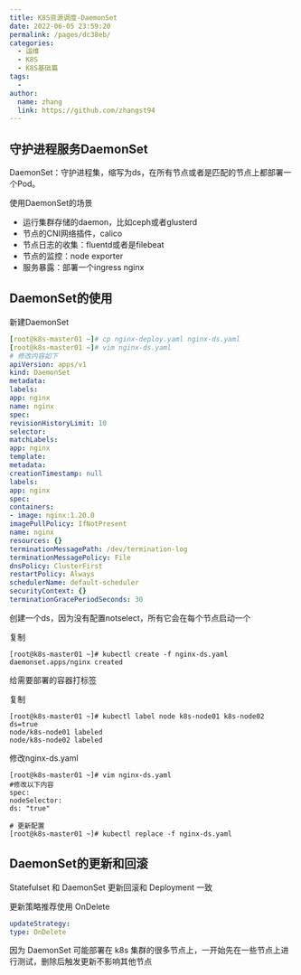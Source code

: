 ```yaml
---
title: K8S资源调度-DaemonSet
date: 2022-06-05 23:59:20
permalink: /pages/dc38eb/
categories:
  - 运维
  - K8S
  - K8S基础篇
tags:
  - 
author: 
  name: zhang
  link: https://github.com/zhangst94
---
```

## 守护进程服务DaemonSet

DaemonSet：守护进程集，缩写为ds，在所有节点或者是匹配的节点上都部署一个Pod。

使用DaemonSet的场景

- 运行集群存储的daemon，比如ceph或者glusterd
- 节点的CNI网络插件，calico
- 节点日志的收集：fluentd或者是filebeat
- 节点的监控：node exporter
- 服务暴露：部署一个ingress nginx

## DaemonSet的使用

新建DaemonSet

```yaml
[root@k8s-master01 ~]# cp nginx-deploy.yaml nginx-ds.yaml
[root@k8s-master01 ~]# vim nginx-ds.yaml 
# 修改内容如下
apiVersion: apps/v1
kind: DaemonSet
metadata:
labels:
app: nginx
name: nginx
spec:
revisionHistoryLimit: 10
selector:
matchLabels:
app: nginx
template:
metadata:
creationTimestamp: null
labels:
app: nginx
spec:
containers:
- image: nginx:1.20.0
imagePullPolicy: IfNotPresent
name: nginx
resources: {}
terminationMessagePath: /dev/termination-log
terminationMessagePolicy: File
dnsPolicy: ClusterFirst
restartPolicy: Always
schedulerName: default-scheduler
securityContext: {}
terminationGracePeriodSeconds: 30
```

创建一个ds，因为没有配置notselect，所有它会在每个节点启动一个

复制  

```shell
[root@k8s-master01 ~]# kubectl create -f nginx-ds.yaml
daemonset.apps/nginx created
```

给需要部署的容器打标签

复制  

```shell
[root@k8s-master01 ~]# kubectl label node k8s-node01 k8s-node02 ds=true
node/k8s-node01 labeled
node/k8s-node02 labeled
```

修改nginx-ds.yaml

```shell
[root@k8s-master01 ~]# vim nginx-ds.yaml
#修改以下内容
spec:
nodeSelector:
ds: "true"

# 更新配置
[root@k8s-master01 ~]# kubectl replace -f nginx-ds.yaml
```

## DaemonSet的更新和回滚

Statefulset 和 DaemonSet 更新回滚和 Deployment 一致

更新策略推荐使用 OnDelete

```yaml
updateStrategy:
type: OnDelete
```

因为 DaemonSet 可能部署在 k8s 集群的很多节点上，一开始先在一些节点上进行测试，删除后触发更新不影响其他节点